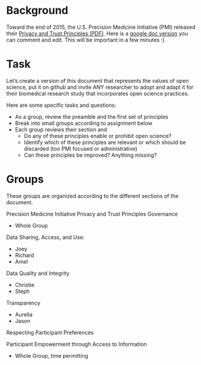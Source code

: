 # Background
Toward the end of 2015, the U.S. Precision Medicine Initiative (PMI) released their [Privacy and Trust Principles (PDF)](https://www.whitehouse.gov/sites/default/files/microsites/finalpmiprivacyandtrustprinciples.pdf). Here is a [google doc version](https://docs.google.com/document/d/1cJP5YkrHUqrXPczkgmmWk9pN1jT_ZwMP-h8VLGtLzXU/edit?usp=sharing) you can comment and edit. This will be important in a few minutes :)

# Task
Let’s create a version of this document that represents the values of open science, put it on github and invite ANY researcher to adopt and adapt it for their biomedical research study that incorporates open science practices.

Here are some specific tasks and questions:
+ As a group, review the preamble and the first set of principles
+ Break into small groups according to assignment below
+ Each group reviews their section and
  + Do any of these principles enable or prohibit open science?
  + Identify which of these principles are relevant or which should be discarded (too PMI focused or administrative)
  + Can these principles be improved? Anything missing?

# Groups
These groups are organized according to the different sections of the document.

Precision Medicine Initiative Privacy and Trust Principles Governance 
+ Whole Group

Data Sharing, Access, and Use: 
+ Joey
+ Richard
+ Amel

Data Quality and Integrity
+ Christie
+ Steph

Transparency
+ Aurelia
+ Jason

Respecting Participant Preferences

Participant Empowerment through Access to Information 
+ Whole Group, time permitting

